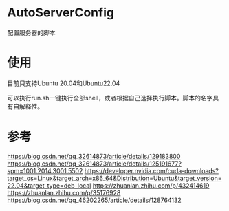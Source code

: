 # AutoServerConfig
配置服务器的脚本

# 使用
目前只支持Ubuntu 20.04和Ubuntu22.04

可以执行run.sh一键执行全部shell，或者根据自己选择执行脚本。脚本的名字具有自解释性。

# 参考

https://blog.csdn.net/qq_32614873/article/details/129183800
https://blog.csdn.net/qq_32614873/article/details/125191677?spm=1001.2014.3001.5502
https://developer.nvidia.com/cuda-downloads?target_os=Linux&target_arch=x86_64&Distribution=Ubuntu&target_version=22.04&target_type=deb_local
https://zhuanlan.zhihu.com/p/432414619
https://zhuanlan.zhihu.com/p/35176928
https://blog.csdn.net/qq_46202265/article/details/128764132